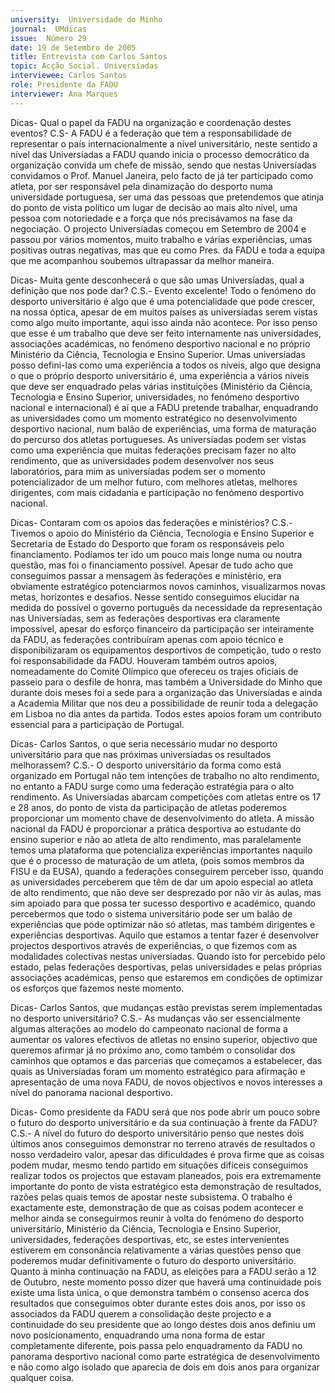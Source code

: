 ```yaml
---
university:  Universidade do Minho
journal:  UMdicas
issue:  Número 29
date: 19 de Setembro de 2005
title: Entrevista com Carlos Santos
topic: Acção Social. Universíadas
interviewee: Carlos Santos
role: Presidente da FADU
interviewer: Ana Marques 
---
```




Dicas- Qual o papel da
FADU na organização e
coordenação destes
eventos?
C.S- A FADU é a
federação que tem a
responsabilidade de
representar o país
internacionalmente a
nível universitário, neste
sentido a nível das
Universíadas a FADU
quando inicia o processo
democrático da
organização convida um
chefe de missão, sendo
que nestas Universíadas
convidamos o Prof.
Manuel Janeira, pelo
facto de já ter participado como atleta, por ser responsável
pela dinamização do desporto numa universidade portuguesa,
ser uma das pessoas que pretendemos que atinja do ponto de
vista político um lugar de decisão ao mais alto nível, uma
pessoa com notoriedade e a força que nós precisávamos na
fase da negociação. O projecto Universíadas começou em
Setembro de 2004 e passou por vários momentos, muito
trabalho e várias experiências, umas positivas outras
negativas, mas que eu como Pres. da FADU e toda a equipa
que me acompanhou soubemos ultrapassar da melhor
maneira.




Dicas- Muita gente desconhecerá o que são umas
Universíadas, qual a definição que nos pode dar?
C.S.- Evento excelente! Todo o fenómeno do desporto
universitário é algo que é uma potencialidade que pode
crescer, na nossa óptica, apesar de em muitos países as
universíadas serem vistas como algo muito importante, aqui
isso ainda não acontece. Por isso penso que esse é um
trabalho que deve ser feito internamente nas universidades,
associações académicas, no fenómeno desportivo nacional e
no próprio Ministério da Ciência, Tecnologia e Ensino Superior.
Umas universíadas posso defini-las como uma experiência a
todos os níveis, algo que designa o que o próprio desporto
universitário é, uma experiência a vários níveis que deve ser
enquadrado pelas várias instituições (Ministério da Ciência,
Tecnologia e Ensino Superior, universidades, no fenómeno
desportivo nacional e internacional) é aí que a FADU pretende
trabalhar, enquadrando as universidades como um momento
estratégico no desenvolvimento desportivo nacional, num
balão de experiências, uma forma de maturação do percurso
dos atletas portugueses.
As universíadas podem ser vistas como uma
experiência que muitas federações precisam fazer no alto
rendimento, que as universidades podem desenvolver nos
seus laboratórios, para mim as universíadas podem ser o
momento potencializador de um melhor futuro, com melhores
atletas, melhores dirigentes, com mais cidadania e
participação no fenómeno desportivo nacional.


Dicas- Contaram com os apoios das federações e
ministérios?
C.S.- Tivemos o apoio do Ministério da Ciência, Tecnologia e
Ensino Superior e Secretaria de Estado do Desporto que
foram os responsáveis pelo financiamento. Podíamos ter ido
um pouco mais longe numa ou noutra questão, mas foi o
financiamento possível. Apesar de tudo acho que
conseguimos passar a mensagem às federações e ministério,
era obviamente estratégico potenciarmos novos caminhos,
visualizarmos novas metas, horizontes e desafios. Nesse
sentido conseguimos elucidar na medida do possível o
governo português da necessidade da representação nas
Universíadas, sem as federações desportivas era claramente
impossível, apesar do esforço financeiro da participação ser
inteiramente da FADU, as federações contribuíram apenas
com apoio técnico e disponibilizaram os equipamentos
desportivos de competição, tudo o resto foi responsabilidade
da FADU. Houveram também outros apoios, nomeadamente
do Comité Olímpico que ofereceu os trajes oficiais de passeio
para o desfile de honra, mas também a Universidade do Minho
que durante dois meses foi a sede para a organização das
Universíadas e ainda a Academia Militar que nos deu a
possibilidade de reunir toda a delegação em Lisboa no dia
antes da partida. Todos estes apoios foram um contributo
essencial para a participação de Portugal.


Dicas- Carlos Santos, o que seria necessário mudar no
desporto universitário para que nas próximas
universíadas os resultados melhorassem?
C.S.- O desporto universitário da forma como está organizado
em Portugal não tem intenções de trabalho no alto rendimento,
no entanto a FADU surge como uma federação estratégia para
o alto rendimento. As Universíadas abarcam competições com
atletas entre os 17 e 28 anos, do ponto de vista da participação
de atletas poderemos proporcionar um momento chave de
desenvolvimento do atleta. A missão nacional da FADU é
proporcionar a prática desportiva ao estudante do ensino
superior e não ao atleta de alto rendimento, mas
paralelamente temos uma plataforma que potencializa
experiências importantes naquilo que é o processo de
maturação de um atleta, (pois somos membros da FISU e da
EUSA), quando a federações conseguirem perceber isso,
quando as universidades perceberem que têm de dar um
apoio especial ao atleta de alto rendimento, que não deve ser
desprezado por não vir às aulas, mas sim apoiado para que
possa ter sucesso desportivo e académico, quando
percebermos que todo o sistema universitário pode ser um
balão de experiências que pode optimizar não só atletas, mas
também dirigentes e experiências desportivas. Aquilo que
estamos a tentar fazer é desenvolver projectos desportivos
através de experiências, o que fizemos com as modalidades
colectivas nestas universíadas. Quando isto for percebido
pelo estado, pelas federações desportivas, pelas
universidades e pelas próprias associações académicas,
penso que estaremos em condições de optimizar os esforços
que fazemos neste momento.


Dicas- Carlos Santos, que mudanças estão previstas
serem implementadas no desporto universitário?
C.S.- As mudanças vão ser essencialmente algumas
alterações ao modelo do campeonato nacional de forma a
aumentar os valores efectivos de atletas no ensino superior,
objectivo que queremos afirmar já no próximo ano, como
também o consolidar dos caminhos que optamos e das
parcerias que começamos a estabelecer, das quais as
Universíadas foram um momento estratégico para afirmação e
apresentação de uma nova FADU, de novos objectivos e
novos interesses a nível do panorama nacional desportivo.


Dicas- Como presidente da FADU será que nos pode abrir
um pouco sobre o futuro do desporto universitário e da
sua continuação à frente da FADU?
C.S.- A nível do futuro do desporto universitário penso que
nestes dois últimos anos conseguimos demonstrar no terreno
através de resultados o nosso verdadeiro valor, apesar das
dificuldades é prova firme que as coisas podem mudar,
mesmo tendo partido em situações difíceis conseguimos
realizar todos os projectos que estavam planeados, pois era
extremamente importante do ponto de vista estratégico esta
demonstração de resultados, razões pelas quais temos de
apostar neste subsistema. O trabalho é exactamente este,
demonstração de que as coisas podem acontecer e melhor
ainda se conseguirmos reunir à volta do fenómeno do
desporto universitário, Ministério da Ciência, Tecnologia e
Ensino Superior, universidades, federações desportivas, etc,
se estes intervenientes estiverem em consonância
relativamente a várias questões penso que poderemos mudar
definitivamente o futuro do desporto universitário.
Quanto à minha continuação na FADU, as eleições
para a FADU serão a 12 de Outubro, neste momento posso
dizer que haverá uma continuidade pois existe uma lista única,
o que demonstra também o consenso acerca dos resultados
que conseguimos obter durante estes dois anos, por isso os
associados da FADU querem a consolidação deste projecto e
a continuidade do seu presidente que ao longo destes dois
anos definiu um novo posicionamento, enquadrando uma
nona forma de estar completamente diferente, pois passa pelo
enquadramento da FADU no panorama desportivo nacional
como parte estratégica de desenvolvimento e não como algo
isolado que aparecia de dois em dois anos para organizar
qualquer coisa.
